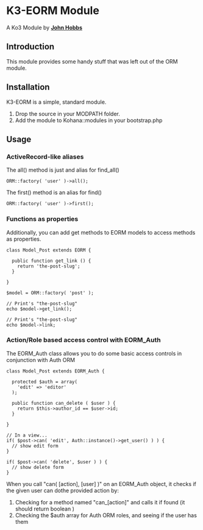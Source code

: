 K3-EORM Module
==============

A Ko3 Module by [**John Hobbs**](http://twitter.com/jmhobbs)

Introduction
------------

This module provides some handy stuff that was left out of the ORM module.

Installation
------------

K3-EORM is a simple, standard module.

1. Drop the source in your MODPATH folder.
2. Add the module to Kohana::modules in your bootstrap.php

Usage
-----

### ActiveRecord-like aliases

The all() method is just and alias for find_all()

    ORM::factory( 'user' )->all();

The first() method is an alias for find()

    ORM::factory( 'user' )->first();

### Functions as properties

Additionally, you can add get methods to EORM models to access methods as properties.

    class Model_Post extends EORM {
    
      public function get_link () {
        return 'the-post-slug';
      }
    
    }
    
    $model = ORM::factory( 'post' );
    
    // Print's "the-post-slug"
    echo $model->get_link();
    
    // Print's "the-post-slug"
    echo $model->link;

### Action/Role based access control with EORM_Auth

The EORM_Auth class allows you to do some basic access controls in conjunction with Auth ORM

    class Model_Post extends EORM_Auth {
    
      protected $auth = array(
        'edit' => 'editor'
      );
    
      public function can_delete ( $user ) {
        return $this->author_id == $user->id;
      }

    }
    
    // In a view...
    if( $post->can( 'edit', Auth::instance()->get_user() ) ) {
      // show edit form
    }
    
    if( $post->can( 'delete', $user ) ) {
      // show delete form
    }

When you call "can( [action], [user] )" on an EORM_Auth object, it checks if the given user can dothe provided action by:

1. Checking for a method named "can_[action]" and calls it if found (it should return boolean )
2. Checking the $auth array for Auth ORM roles, and seeing if the user has them

